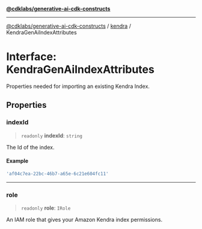 [**@cdklabs/generative-ai-cdk-constructs**](../../../../README.md)

***

[@cdklabs/generative-ai-cdk-constructs](../../../../README.md) / [kendra](../README.md) / KendraGenAiIndexAttributes

# Interface: KendraGenAiIndexAttributes

Properties needed for importing an existing Kendra Index.

## Properties

### indexId

> `readonly` **indexId**: `string`

The Id of the index.

#### Example

```ts
'af04c7ea-22bc-46b7-a65e-6c21e604fc11'
```

***

### role

> `readonly` **role**: `IRole`

An IAM role that gives your Amazon Kendra index permissions.
